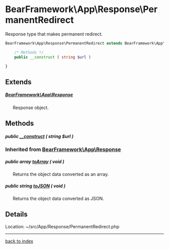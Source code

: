 # BearFramework\App\Response\PermanentRedirect

Response type that makes permanent redirect.

```php
BearFramework\App\Response\PermanentRedirect extends BearFramework\App\Response {

	/* Methods */
	public __construct ( string $url )

}
```

## Extends

##### [BearFramework\App\Response](bearframework.app.response.class.md)

&nbsp;&nbsp;&nbsp;&nbsp;&nbsp;&nbsp;Response object.

## Methods

##### public [__construct](bearframework.app.response.permanentredirect.__construct.method.md) ( string $url )

### Inherited from [BearFramework\App\Response](bearframework.app.response.class.md)

##### public array [toArray](bearframework.app.response.toarray.method.md) ( void )

&nbsp;&nbsp;&nbsp;&nbsp;&nbsp;&nbsp;Returns the object data converted as an array.

##### public string [toJSON](bearframework.app.response.tojson.method.md) ( void )

&nbsp;&nbsp;&nbsp;&nbsp;&nbsp;&nbsp;Returns the object data converted as JSON.

## Details

Location: ~/src/App/Response/PermanentRedirect.php

---

[back to index](index.md)

